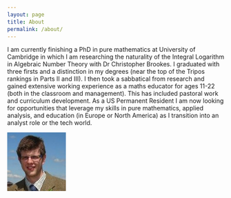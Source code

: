 ```yaml
---
layout: page
title: About
permalink: /about/
---
```


I am currently finishing a PhD in pure mathematics at University of Cambridge in which I am researching the naturality of the Integral Logarithm in Algebraic Number Theory with Dr Christopher Brookes. I graduated with three firsts and a distinction in my degrees (near the top of the Tripos rankings in Parts II and III). I then took a sabbatical from research and gained extensive working experience as a maths educator for ages 11-22 (both in the classroom and management). This has included pastoral work and curriculum development. As a US Permanent Resident I am now looking for opportunities that leverage my skills in pure mathematics, applied analysis, and education (in Europe or North America) as I transition into an analyst role or the tech world.

![alt text](/assets/James.jpg "J S Cooper")
